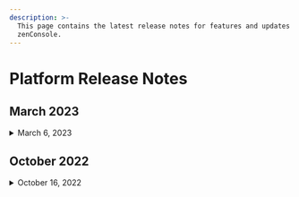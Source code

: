 ```yaml
---
description: >-
  This page contains the latest release notes for features and updates to
  zenConsole.
---
```


# Platform Release Notes

## March **2023**

<details>

<summary>March 6, 2023</summary>

* Upgraded menu bar by increasing **Products** and **Solutions** button.
* Upgraded search bar and shortcuts by increasing **Docs**.
* Upgraded snapshot of **Billing Center** by displaying the current balance while not the purchasing power.

</details>

## **October 2022**

<details>

<summary>October 16, 2022</summary>

* Upgraded IPMI (Intelligent Platform Management Interface) access control to further enhance security. You can only access IPMI in relatively safe environment.&#x20;

<!---->

* Upgraded agent architecture to further enhance security.

<!---->

* You can now change the public virtual interface bandwidth of your bare metal cloud instance. You can control your public network data transfer by changing the bandwidth cap. With no public bandwidth limitation, the public bandwidth cap would be the maximum port bandwidth allowed.&#x20;

</details>

